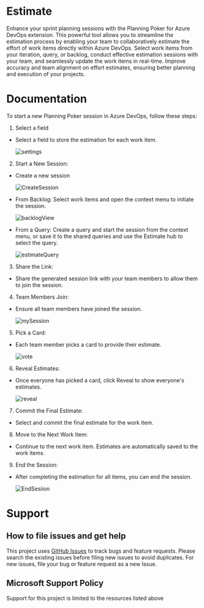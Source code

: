 # Estimate

Enhance your sprint planning sessions with the Planning Poker for Azure DevOps extension. This powerful tool allows you to streamline the estimation process by enabling your team to collaboratively estimate the effort of work items directly within Azure DevOps. Select work items from your iteration, query, or backlog, conduct effective estimation sessions with your team, and seamlessly update the work items in real-time. Improve accuracy and team alignment on effort estimates, ensuring better planning and execution of your projects.

# Documentation

To start a new Planning Poker session in Azure DevOps, follow these steps:

1. Select a field
- Select a field to store the estimation for each work item.

  ![settings](marketplace/images/settings.png)

2. Start a New Session:
-  Create a new session

   ![CreateSession](marketplace/images/CreateSession.png)

- From Backlog: Select work items and open the context menu to initiate the session.

   ![backlogView](marketplace/images/backlogView.png)

- From a Query: Create a query and start the session from the context menu, or save it to the shared queries and use the Estimate hub to select the query.

   ![estimateQuery](marketplace/images/estimateQuery.png)

3. Share the Link:
- Share the generated session link with your team members to allow them to join the session.

4. Team Members Join:
- Ensure all team members have joined the session.

  ![mySession](marketplace/images/mySession.png)

5. Pick a Card:
- Each team member picks a card to provide their estimate.

   ![vote](marketplace/images/vote.png)

6. Reveal Estimates:
- Once everyone has picked a card, click Reveal to show everyone's estimates.

   ![reveal](marketplace/images/revealEstimate.png)

7. Commit the Final Estimate:
- Select and commit the final estimate for the work item.

8. Move to the Next Work Item:
- Continue to the next work item. Estimates are automatically saved to the work items.

9. End the Session:
- After completing the estimation for all items, you can end the session.

   ![EndSesiion](marketplace/images/EndSession.png)

# Support

## How to file issues and get help

This project uses [GitHub Issues](https://github.com/microsoft/azure-boards-estimate/issues) to track bugs and feature requests. Please search the existing issues before filing new issues to avoid duplicates. For new issues, file your bug or feature request as a new Issue. 

## Microsoft Support Policy

Support for this project is limited to the resources listed above